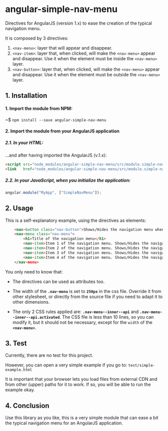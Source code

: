 # angular-simple-nav-menu

Directives for AngularJS (version 1.x) to ease the creation of the typical navigation menu.

It is composed by 3 directives:

1.  `<nav-menu>`: layer that will appear and disappear.
2.  `<nav-item>`: layer that, when clicked, will make the `<nav-menu>` appear and disappear. Use it when the element must be inside the `<nav-menu>` layer.
3.  `<nav-button>`: layer that, when clicked, will make the `<nav-menu>` appear and disappear. Use it when the element must be outside the `<nav-menu>` layer.

## 1. Installation

#### 1. Import the module from NPM:

~$ `npm install --save angular-simple-nav-menu`

#### 2. Import the module from your AngularJS application

##### 2.1. In your HTML:

...and after having imported the AngularJS (v.1.x):

```html
<script src="node_modules/angular-simple-nav-menu/src/module.simple-nav-menu.js"></script>
<link   href="node_modules/angular-simple-nav-menu/src/module.simple-nav-menu.css" rel="stylesheet" type="text/css" />
```

##### 2.2. In your JavaScript, when you initialize the application:

```js
angular.module("MyApp", ["SimpleNavMenu"]);
```

## 2. Usage

This is a self-explanatory example, using the directives as elements:

```html
	<nav-button class="nav-button">Shows/Hides the navigation menu when it is clicked.</nav-button>
	<nav-menu class="nav-menu">
		<h1>Title of the navigation menu</h1>
		<nav-item>Item 1 of the navigation menu. Shows/Hides the navigation menu when it is clicked.</nav-item>
		<nav-item>Item 2 of the navigation menu. Shows/Hides the navigation menu when it is clicked.</nav-item>
		<nav-item>Item 3 of the navigation menu. Shows/Hides the navigation menu when it is clicked.</nav-item>
		<nav-item>Item 4 of the navigation menu. Shows/Hides the navigation menu when it is clicked.</nav-item>
	</nav-menu>
```

You only need to know that:

* The directives can be used as attributes too.

* The width of the **`.nav-menu`** is set to **`250px`** in the css file. Override it from other stylesheet, or directly from the source file if you need to adapt it to other dimensions.

* The only 2 CSS rules applied are: **`.nav-menu--inner--api`** and **`.nav-menu--inner--api.activated`**. The CSS file is less than 10 lines, so you can modify it, but it should not be necessary, except for the `width` of the **`<nav-menu>`**.

## 3. Test

Currently, there are no test for this project.

However, you can open a very simple example if you go to: `test/simple-example.html`

It is important that your browser lets you load files from external CDN and from other (upper) paths for it to work. If so, you will be able to run the example okay.

## 4. Conclusion

Use this library as you like, this is a very simple module that can ease a bit the typical navigation menu for an AngularJS application.
